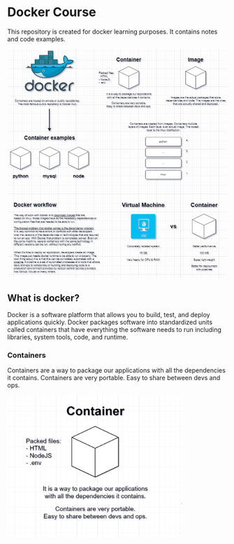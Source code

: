 ﻿# Docker Course
This repository is created for docker learning purposes. It contains notes and code examples.

![](https://raw.githubusercontent.com/ManelRosPuig/DockerCourse/main/Docker%20drawio.png)

## What is docker?
Docker is a software platform that allows you to build, test, and deploy applications quickly. Docker packages software into standardized units called containers that have everything the software needs to run including libraries, system tools, code, and runtime.

### Containers
Containers are a way to package our applications with all the dependencies it contains. Containers are very portable. Easy to share between devs and ops.

<img src="https://raw.githubusercontent.com/ManelRosPuig/DockerCourse/main/Container.png" width=400 height=325>
